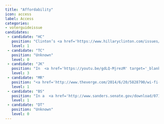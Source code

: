 ```yaml
---
title: "Affordability"
icon: access
label: Access
categories:
- voterguideissue
candidates:
 - candidate: "HC"
   position: "Clinton’s <a href='https://www.hillaryclinton.com/issues/infrastructure/' target='_blank'>policy platform</a> includes a commitment to connect 100 percent of the nation’s households to affordable broadband services by 2020. "
   level: 1
 - candidate: "TC"
   position: "Unknown"
   level: 0
 - candidate: "JK"
   position: "In  <a href='https://youtu.be/gdLQ-MjrezM' target='_blank'>response to a question</a> at a New Hampshire campaign stop, Kasich suggested that consumers were to blame for higher broadband prices. "
   level: 3
 - candidate: "MR"
   position: "<a href='http://www.theverge.com/2014/6/20/5828790/wi-fi-innovation-act-introduced-expand-us-wifi-rubio-booker' target='_blank'>Backs legislation</a> that would expand affordable Wi-Fi deployment and further the use of unlicensed spectrum for Internet access. "
   level: 1
 - candidate: "BS"
   position: "In a  <a href='http://www.sanders.senate.gov/download/071015fccletter/?inline=file' target='_blank'>2015 letter</a>, Sanders urged the FCC to further investigate the high cost of U.S. broadband, promote competition and “ensure fair prices for consumers.” "
   level: 1
 - candidate: "DT"
   position: "Unknown"
   level: 0
---
```

